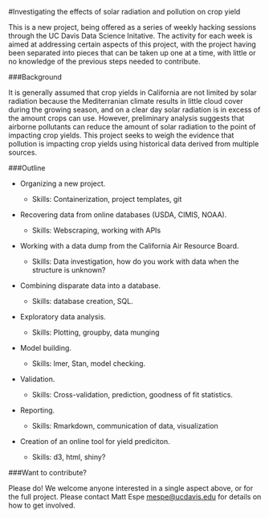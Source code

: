 #Investigating the effects of solar radiation and pollution on crop yield

This is a new project, being offered as a series of weekly hacking
sessions through the UC Davis Data Science Initative. The activity for
each week is aimed at addressing certain aspects of this project, with
the project having been separated into pieces that can be taken up one
at a time, with little or no knowledge of the previous steps needed to
contribute.

###Background

It is generally assumed that crop yields in California are not limited
by solar radiation because the Mediterranian climate results in little
cloud cover during the growing season, and on a clear day solar
radiation is in excess of the amount crops can use. However,
preliminary analysis suggests that airborne pollutants can reduce the
amount of solar radiation to the point of impacting crop yields. This
project seeks to weigh the evidence that pollution is impacting crop
yields using historical data derived from multiple sources.

###Outline

  + Organizing a new project.
	- Skills: Containerization, project templates, git
	
  + Recovering data from online databases (USDA, CIMIS, NOAA).
	- Skills: Webscraping, working with APIs
  
  + Working with a data dump from the California Air Resource Board.
	- Skills: Data investigation, how do you work with data when the
      structure is unknown?
	  
  + Combining disparate data into a database.
	- Skills: database creation, SQL.
	
  + Exploratory data analysis.
	- Skills: Plotting, groupby, data munging
	
  + Model building.
	- Skills: lmer, Stan, model checking.
	
  + Validation.
	- Skills: Cross-validation, prediction, goodness of fit
      statistics.
	  
  + Reporting.
	- Skills: Rmarkdown, communication of data, visualization
	
  + Creation of an online tool for yield prediciton.
	- Skills: d3, html, shiny?
	
###Want to contribute?

Please do! We welcome anyone interested in a single aspect above, or
for the full project. Please contact Matt Espe <mespe@ucdavis.edu> for
details on how to get involved.
